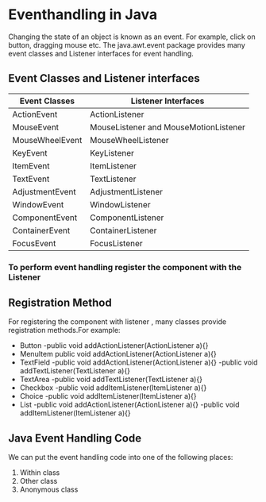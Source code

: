 # Eventhandling in Java

Changing the state of an object is known as an event. For example, click on button, dragging mouse etc. The java.awt.event package provides many event classes and Listener interfaces for event handling.

## Event Classes and Listener interfaces

| **Event Classes** | **Listener Interfaces** |
| ------------------- | ------------------------ |
| ActionEvent | ActionListener |
| MouseEvent | MouseListener and MouseMotionListener |
| MouseWheelEvent | MouseWheelListener |
| KeyEvent | KeyListener |
| ItemEvent | ItemListener |
| TextEvent | TextListener |
| AdjustmentEvent | AdjustmentListener |
| WindowEvent | WindowListener |
| ComponentEvent | ComponentListener |
 | ContainerEvent | ContainerListener |
 | FocusEvent | FocusListener |

### To perform event handling register the component with the Listener

## Registration Method
For registering the component with listener , many classes provide registration methods.For example:

* Button
-public void addActionListener(ActionListener a){}
* MenuItem
public void addActionListener(ActionListener a){}
* TextField
-public void addActionListener(ActionListener a){}
-public void addTextListener(TextListener a){}
* TextArea
-public void addTextListener(TextListener a){}
* Checkbox
-public void addItemListener(ItemListener a){}
* Choice
-public void addItemListener(ItemListener a){}
* List
-public void addActionListener(ActionListener a){}
-public void addItemListener(ItemListener a){}

## Java Event Handling Code
We can put the event handling code into one of the following places:

1. Within class
2. Other class
3. Anonymous class
 
